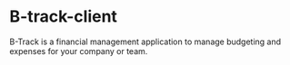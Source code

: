 # B-track-client
B-Track is a financial management application to manage budgeting and expenses for your company or team.
